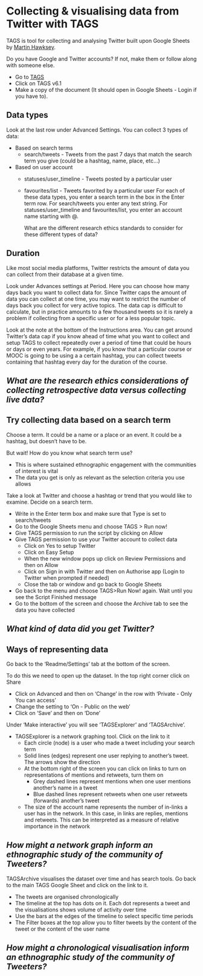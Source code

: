 # Collecting & visualising data from Twitter with TAGS

TAGS is tool for collecting and analysing Twitter built upon Google Sheets by [Martin Hawksey](https://twitter.com/mhawksey).

Do you have Google and Twitter accounts? If not, make them or follow along with someone else.
- Go to [TAGS](https://tags.hawksey.info/get-tags/)
- Click on TAGS v6.1
- Make a copy of the document (It should open in Google Sheets - Login if you have to).

## Data types

Look at the last row under Advanced Settings. You can collect 3 types of data:
- Based on search terms
  - search/tweets - Tweets from the past 7 days that match the search term you give (could be a hashtag, name, place, etc…)
- Based on user account
  - statuses/user_timeline - Tweets posted by a particular user
  - favourites/list - Tweets favorited by a particular user
For each of these data types, you enter a search term in the box in the Enter term row. For search/tweets you enter any text string. For statuses/user_timeline and favourites/list, you enter an account name starting with @.

    What are the different research ethics standards to consider for these different types of data?

## Duration

Like most social media platforms, Twitter restricts the amount of data you can collect from their database at a given time.

Look under Advances settings at Period. Here you can choose how many days back you want to collect data for. Since Twitter caps the amount of data you can collect at one time, you may want to restrict the number of days back you collect for very active topics. The data cap is difficult to calculate, but in practice amounts to a few thousand tweets so it is rarely a problem if collecting from a specific user or for a less popular topic.

Look at the note at the bottom of the Instructions area. You can get around Twitter’s data cap if you know ahead of time what you want to collect and setup TAGS to collect repeatedly over a period of time that could be hours or days or even years. For example, if you know that a particular course or MOOC is going to be using a a certain hashtag, you can collect tweets containing that hashtag every day for the duration of the course.

## *What are the research ethics considerations of collecting retrospective data versus collecting live data?*

## Try collecting data based on a search term

Choose a term. It could be a name or a place or an event. It could be a hashtag, but doesn’t have to be.

But wait! How do you know what search term use?
- This is where sustained ethnographic engagement with the communities of interest is vital
- The data you get is only as relevant as the selection criteria you use allows

Take a look at Twitter and choose a hashtag or trend that you would like to examine. Decide on a search term.

- Write in the Enter term box and make sure that Type is set to search/tweets
- Go to the Google Sheets menu and choose TAGS > Run now!
- Give TAGS permission to run the script by clicking on Allow
- Give TAGS permission to use your Twitter account to collect data
  - Click on Yes to setup Twitter
  - Click on Easy Setup
  - When the new window pops up click on Review Permissions and then on Allow
  - Click on Sign in with Twitter and then on Authorise app (Login to Twitter when prompted if needed)
  - Close the tab or window and go back to Google Sheets
- Go back to the menu and choose TAGS>Run Now! again. Wait until you see the Script Finished message
- Go to the bottom of the screen and choose the Archive tab to see the data you have collected

## *What kind of data did you get Twitter?*

## Ways of representing data
Go back to the ‘Readme/Settings’ tab at the bottom of the screen.

To do this we need to open up the dataset. In the top right corner click on Share
- Click on Advanced and then on ‘Change’ in the row with ‘Private - Only You can access’
- Change the setting to ‘On - Public on the web’
- Click on ‘Save’ and then on ‘Done’

Under ‘Make interactive’ you will see ‘TAGSExplorer’ and ‘TAGSArchive’.
- TAGSExplorer is a network graphing tool. Click on the link to it
  - Each circle (node) is a user who made a tweet including your search term
  - Solid lines (edges) represent one user replying to another’s tweet. The arrows show the direction
  - At the bottom right of the screen you can click on links to turn on representations of mentions and retweets, turn them on
    - Grey dashed lines represent mentions when one user mentions another’s name in a tweet
    - Blue dashed lines represent retweets when one user retweets (forwards) another’s tweet
  - The size of the account name represents the number of in-links a user has in the network. In this case, in links are replies, mentions and retweets. This can be interpreted as a measure of relative importance in the network

## *How might a network graph inform an ethnographic study of the community of Tweeters?*

TAGSArchive visualises the dataset over time and has search tools. Go back to the main TAGS Google Sheet and click on the link to it.
- The tweets are organised chronologically
- The timeline at the top has dots on it. Each dot represents a tweet and the visualisations shows volume of activity over time
- Use the bars at the edges of the timeline to select specific time periods
- The Filter boxes at the top allow you to filter tweets by the content of the tweet or the content of the user name

## *How might a chronological visualisation inform an ethnographic study of the community of Tweeters?*





